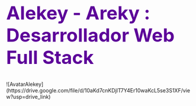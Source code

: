 <h1 style="color: #5C0099; font-size: 50px">Alekey - Areky : Desarrollador Web Full Stack</h1>
![AvatarAlekey](https://drive.google.com/file/d/10aKd7cnKDjlT7Y4Er10waKcL5se3S1XF/view?usp=drive_link)
